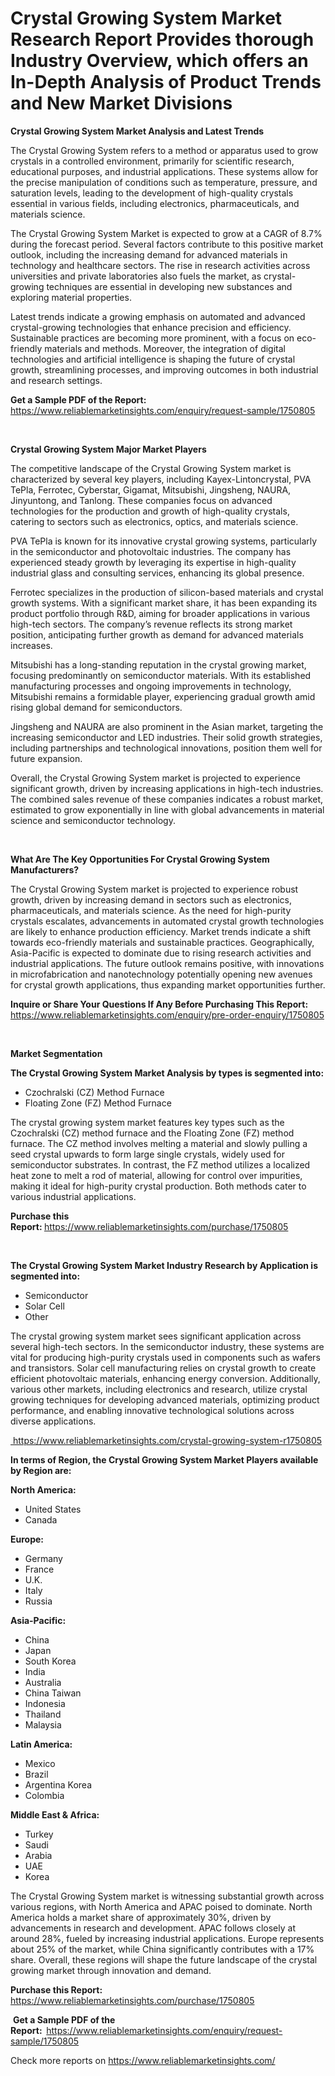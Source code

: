 <p><h1>Crystal Growing System Market Research Report Provides thorough Industry Overview, which offers an In-Depth Analysis of Product Trends and New Market Divisions</h1></p><p><strong>Crystal Growing System Market Analysis and Latest Trends</strong></p>
<p><p>The Crystal Growing System refers to a method or apparatus used to grow crystals in a controlled environment, primarily for scientific research, educational purposes, and industrial applications. These systems allow for the precise manipulation of conditions such as temperature, pressure, and saturation levels, leading to the development of high-quality crystals essential in various fields, including electronics, pharmaceuticals, and materials science.</p><p>The Crystal Growing System Market is expected to grow at a CAGR of 8.7% during the forecast period. Several factors contribute to this positive market outlook, including the increasing demand for advanced materials in technology and healthcare sectors. The rise in research activities across universities and private laboratories also fuels the market, as crystal-growing techniques are essential in developing new substances and exploring material properties.</p><p>Latest trends indicate a growing emphasis on automated and advanced crystal-growing technologies that enhance precision and efficiency. Sustainable practices are becoming more prominent, with a focus on eco-friendly materials and methods. Moreover, the integration of digital technologies and artificial intelligence is shaping the future of crystal growth, streamlining processes, and improving outcomes in both industrial and research settings.</p></p>
<p><strong>Get a Sample PDF of the Report:&nbsp;</strong> <a href="https://www.reliablemarketinsights.com/enquiry/request-sample/1750805?utm_campaign=2199&utm_medium=2&utm_source=Github&utm_content=ia&utm_term=10042025&utm_id=crystal-growing-system">https://www.reliablemarketinsights.com/enquiry/request-sample/1750805</a></p>
<p>&nbsp;</p>
<p><strong>Crystal Growing System Major Market Players</strong></p>
<p><p>The competitive landscape of the Crystal Growing System market is characterized by several key players, including Kayex-Lintoncrystal, PVA TePla, Ferrotec, Cyberstar, Gigamat, Mitsubishi, Jingsheng, NAURA, Jinyuntong, and Tanlong. These companies focus on advanced technologies for the production and growth of high-quality crystals, catering to sectors such as electronics, optics, and materials science.</p><p>PVA TePla is known for its innovative crystal growing systems, particularly in the semiconductor and photovoltaic industries. The company has experienced steady growth by leveraging its expertise in high-quality industrial glass and consulting services, enhancing its global presence.</p><p>Ferrotec specializes in the production of silicon-based materials and crystal growth systems. With a significant market share, it has been expanding its product portfolio through R&D, aiming for broader applications in various high-tech sectors. The company’s revenue reflects its strong market position, anticipating further growth as demand for advanced materials increases.</p><p>Mitsubishi has a long-standing reputation in the crystal growing market, focusing predominantly on semiconductor materials. With its established manufacturing processes and ongoing improvements in technology, Mitsubishi remains a formidable player, experiencing gradual growth amid rising global demand for semiconductors.</p><p>Jingsheng and NAURA are also prominent in the Asian market, targeting the increasing semiconductor and LED industries. Their solid growth strategies, including partnerships and technological innovations, position them well for future expansion.</p><p>Overall, the Crystal Growing System market is projected to experience significant growth, driven by increasing applications in high-tech industries. The combined sales revenue of these companies indicates a robust market, estimated to grow exponentially in line with global advancements in material science and semiconductor technology.</p></p>
<p>&nbsp;</p>
<p><strong>What Are The Key Opportunities For Crystal Growing System Manufacturers?</strong></p>
<p><p>The Crystal Growing System market is projected to experience robust growth, driven by increasing demand in sectors such as electronics, pharmaceuticals, and materials science. As the need for high-purity crystals escalates, advancements in automated crystal growth technologies are likely to enhance production efficiency. Market trends indicate a shift towards eco-friendly materials and sustainable practices. Geographically, Asia-Pacific is expected to dominate due to rising research activities and industrial applications. The future outlook remains positive, with innovations in microfabrication and nanotechnology potentially opening new avenues for crystal growth applications, thus expanding market opportunities further.</p></p>
<p><strong>Inquire or Share Your Questions If Any Before Purchasing This Report:</strong> <a href="https://www.reliablemarketinsights.com/enquiry/pre-order-enquiry/1750805?utm_campaign=2199&utm_medium=2&utm_source=Github&utm_content=ia&utm_term=10042025&utm_id=crystal-growing-system">https://www.reliablemarketinsights.com/enquiry/pre-order-enquiry/1750805</a></p>
<p>&nbsp;</p>
<p><strong>Market Segmentation</strong></p>
<p><strong>The Crystal Growing System Market Analysis by types is segmented into:</strong></p>
<p><ul><li>Czochralski (CZ) Method Furnace</li><li>Floating Zone (FZ) Method Furnace</li></ul></p>
<p><p>The crystal growing system market features key types such as the Czochralski (CZ) method furnace and the Floating Zone (FZ) method furnace. The CZ method involves melting a material and slowly pulling a seed crystal upwards to form large single crystals, widely used for semiconductor substrates. In contrast, the FZ method utilizes a localized heat zone to melt a rod of material, allowing for control over impurities, making it ideal for high-purity crystal production. Both methods cater to various industrial applications.</p></p>
<p><strong>Purchase this Report:&nbsp;</strong><a href="https://www.reliablemarketinsights.com/purchase/1750805?utm_campaign=2199&utm_medium=2&utm_source=Github&utm_content=ia&utm_term=10042025&utm_id=crystal-growing-system">https://www.reliablemarketinsights.com/purchase/1750805</a></p>
<p>&nbsp;</p>
<p><strong>The Crystal Growing System Market Industry Research by Application is segmented into:</strong></p>
<p><ul><li>Semiconductor</li><li>Solar Cell</li><li>Other</li></ul></p>
<p><p>The crystal growing system market sees significant application across several high-tech sectors. In the semiconductor industry, these systems are vital for producing high-purity crystals used in components such as wafers and transistors. Solar cell manufacturing relies on crystal growth to create efficient photovoltaic materials, enhancing energy conversion. Additionally, various other markets, including electronics and research, utilize crystal growing techniques for developing advanced materials, optimizing product performance, and enabling innovative technological solutions across diverse applications.</p></p>
<p><a href="https://www.reliablemarketinsights.com/crystal-growing-system-r1750805?utm_campaign=2199&utm_medium=2&utm_source=Github&utm_content=ia&utm_term=10042025&utm_id=crystal-growing-system">&nbsp;https://www.reliablemarketinsights.com/crystal-growing-system-r1750805</a></p>
<p><strong>In terms of Region, the Crystal Growing System Market Players available by Region are:</strong></p>
<p>
    <p> <strong> North America: </strong>
        <ul>
            <li>United States</li>
            <li>Canada</li>
        </ul>
        </p> 
    <p> <strong> Europe: </strong>
        <ul>
            <li>Germany</li>
            <li>France</li>
            <li>U.K.</li>
            <li>Italy</li>
            <li>Russia</li>
        </ul>
        </p> 
    <p> <strong> Asia-Pacific: </strong>
        <ul>
            <li>China</li>
            <li>Japan</li>
            <li>South Korea</li>
            <li>India</li>
            <li>Australia</li>
            <li>China Taiwan</li>
            <li>Indonesia</li>
            <li>Thailand</li>
            <li>Malaysia</li>
        </ul>
        </p> 
    <p> <strong> Latin America: </strong>
        <ul>
            <li>Mexico</li>
            <li>Brazil</li>
            <li>Argentina Korea</li>
            <li>Colombia</li>
        </ul>
        </p> 
    <p> <strong> Middle East & Africa: </strong>
        <ul>
            <li>Turkey</li>
            <li>Saudi</li>
            <li>Arabia</li>
            <li>UAE</li>
            <li>Korea</li>
        </ul>
    </p>
    </p>
<p><p>The Crystal Growing System market is witnessing substantial growth across various regions, with North America and APAC poised to dominate. North America holds a market share of approximately 30%, driven by advancements in research and development. APAC follows closely at around 28%, fueled by increasing industrial applications. Europe represents about 25% of the market, while China significantly contributes with a 17% share. Overall, these regions will shape the future landscape of the crystal growing market through innovation and demand.</p></p>
<p><strong>Purchase this Report: </strong><a href="https://www.reliablemarketinsights.com/purchase/1750805?utm_campaign=2199&utm_medium=2&utm_source=Github&utm_content=ia&utm_term=10042025&utm_id=crystal-growing-system">https://www.reliablemarketinsights.com/purchase/1750805</a></p>
<p>&nbsp;<strong>Get a Sample PDF of the Report:&nbsp;&nbsp;</strong><a href="https://www.reliablemarketinsights.com/enquiry/request-sample/1750805?utm_campaign=2199&utm_medium=2&utm_source=Github&utm_content=ia&utm_term=10042025&utm_id=crystal-growing-system">https://www.reliablemarketinsights.com/enquiry/request-sample/1750805</a></p>
<p><strong></strong></p>
<p>Check more reports on <a href="https://www.reliablemarketinsights.com/?utm_campaign=2199&utm_medium=2&utm_source=Github&utm_content=ia&utm_term=10042025&utm_id=crystal-growing-system">https://www.reliablemarketinsights.com/</a></p>